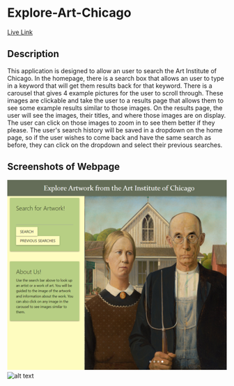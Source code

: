 # Explore-Art-Chicago

[Live Link](https://marianellag1.github.io/Explore-Art-Chicago/)

## Description
This application is designed to allow an user to search the Art Institute of Chicago. In the homepage, there is a search box that allows an user to type in a keyword that will get them results back for that keyword. There is a carousel that gives 4 example pictures for the user to scroll through. These images are clickable and take the user to a results page that allows them to see some example results similar to those images. On the results page, the user will see the images, their titles, and where those images are on display. The user can click on those images to zoom in to see them better if they please. The user's search history will be saved in a dropdown on the home page, so if the user wishes to come back and have the same search as before, they can click on the dropdown and select their previous searches.

## Screenshots of Webpage
![alt text](./assets/images/marianellag1.github.io_Explore-Art-Chicago_%20(3).png)
![alt text](./assets/images/marianellag1.github.io_Explore-Art-Chicago_results.html_q%3Dcats.png)